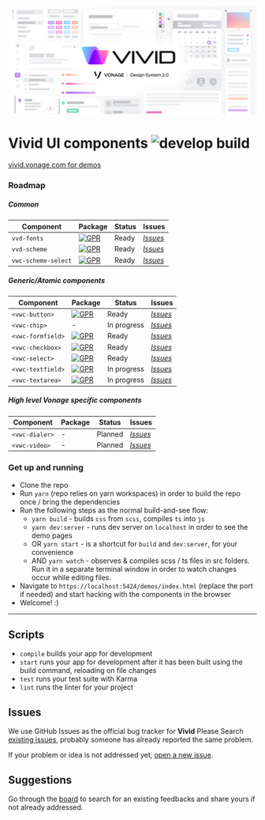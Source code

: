 <p align="center">
  <img src="./assets/images/vivid-hero.png"></img>
</p>

# Vivid UI components ![develop build](https://github.com/Vonage/vivid/workflows/develop%20build/badge.svg?branch=develop)
[vivid.vonage.com for demos](https://vivid.vonage.com) 

### Roadmap

##### Common

| Component | Package | Status | Issues |
|--|--|--|--|
| `vvd-fonts` | [![GPR](https://img.shields.io/static/v1?label=vvd-fonts&message=0.0.7&color=green&logo=github)](https://github.com/github/Vonage/vivid/packages/235315) | Ready | [*Issues*](https://github.com/Vonage/vivid/issues?q=is%3Aissue+is%3Aopen+font+fonts) |
| `vvd-scheme` | [![GPR](https://img.shields.io/static/v1?label=vvd-scheme&message=0.0.7&color=green&logo=github)](https://github.com/github/Vonage/vivid/packages/235300) | Ready | [*Issues*](https://github.com/Vonage/vivid/issues?q=is%3Aissue+is%3Aopen+scheme+schema+theme) |
| `vwc-scheme-select` | [![GPR](https://img.shields.io/static/v1?label=vvd-scheme-select&message=0.0.7&color=green&logo=github)](https://github.com/github/Vonage/vivid/packages/235304) | Ready | [*Issues*](https://github.com/Vonage/vivid/issues?q=is%3Aissue+is%3Aopen+scheme+schema+theme+select) |


##### Generic/Atomic components

| Component | Package | Status | Issues |
|--|--|--|--|
| `<vwc-button>` | [![GPR](https://img.shields.io/static/v1?label=vwc-button&message=0.0.7&color=green&logo=github)](https://github.com/github/Vonage/vivid/packages/165931) | Ready | [*Issues*](https://github.com/Vonage/vivid/issues?q=is%3Aissue+is%3Aopen+button) |
| `<vwc-chip>` | - | In progress | [*Issues*](https://github.com/Vonage/vivid/issues?q=is%3Aissue+is%3Aopen+chip+chips) |
| `<vwc-formfield>` | [![GPR](https://img.shields.io/static/v1?label=vwc-formfield&message=0.0.7&color=green&logo=github)](https://github.com/github/Vonage/vivid/packages/235309) | Ready | [*Issues*](https://github.com/Vonage/vivid/issues?q=is%3Aissue+is%3Aopen+formfield) |
| `<vwc-checkbox>` | [![GPR](https://img.shields.io/static/v1?label=vwc-checkbox&message=0.0.7&color=green&logo=github)](https://github.com/github/Vonage/vivid/packages/235311) | Ready | [*Issues*](https://github.com/Vonage/vivid/issues?q=is%3Aissue+is%3Aopen+checkbox) |
| `<vwc-select>` | [![GPR](https://img.shields.io/static/v1?label=vwc-select&message=0.0.7&color=green&logo=github)](https://github.com/github/Vonage/vivid/packages/235301) | Ready | [*Issues*](https://github.com/Vonage/vivid/issues?q=is%3Aissue+is%3Aopen+select) |
| `<vwc-textfield>` | [![GPR](https://img.shields.io/static/v1?label=vwc-textfield&message=0.0.7&color=green&logo=github)](https://github.com/github/Vonage/vivid/packages/166369) | In progress | [*Issues*](https://github.com/Vonage/vivid/issues?q=is%3Aissue+is%3Aopen+textfield) |
| `<vwc-textarea>` | [![GPR](https://img.shields.io/static/v1?label=vwc-textarea&message=0.0.7&color=green&logo=github)](https://github.com/github/Vonage/vivid/packages/235308) | In progress | [*Issues*](https://github.com/Vonage/vivid/issues?q=is%3Aissue+is%3Aopen+textarea) |


##### High level Vonage specific components

| Component | Package | Status | Issues |
|--|--|--|--|
| `<vwc-dialer>` | - | Planned | [*Issues*](https://github.com/Vonage/vivid/issues?q=is%3Aissue+is%3Aopen+dialer) |
| `<vwc-video>` | - | Planned | [*Issues*](https://github.com/Vonage/vivid/issues?q=is%3Aissue+is%3Aopen+video+player+videoplayer) |


### Get up and running
* Clone the repo
* Run `yarn` (repo relies on yarn workspaces) in order to build the repo once / bring the dependencies
* Run the following steps as the normal build-and-see flow:
	* `yarn build` - builds `css` from `scss`, compiles `ts` into `js`
	* `yarn dev:server` - runs dev server on `localhost` in order to see the demo pages
	* OR `yarn start` - is a shortcut for `build` and `dev:server`, for your convenience
	* AND `yarn watch` - observes & compiles scss / ts files in src folders. Run it in a separate terminal window in order to watch changes occur while editing files.
* Navigate to `https://localhost:5424/demos/index.html` (replace the port if needed) and start hacking with the components in the browser
* Welcome! :)

---


## Scripts

- `compile` builds your app for development
- `start` runs your app for development after it has been built using the build command, reloading on file changes
- `test` runs your test suite with Karma
- `lint` runs the linter for your project



## Issues

We use GitHub Issues as the official bug tracker for **Vivid** Please Search [existing issues](https://github.com/vonage/vivid/issues), probably someone has already reported the same problem.

If your problem or idea is not addressed yet, [open a new issue](https://github.com/vonage/vivid/issues/new).

## Suggestions

Go through the [board](https://github.com/vonage/vivid/projects/1) to search for an existing feedbacks and share yours if not already addressed.
